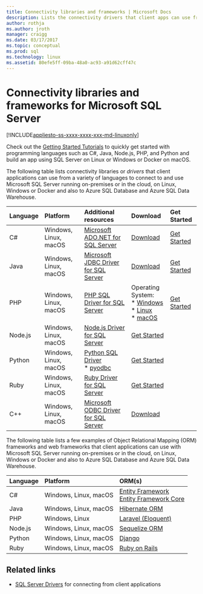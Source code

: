 ```yaml
---
title: Connectivity libraries and frameworks | Microsoft Docs
description: Lists the connectivity drivers that client apps can use from various languages to connect to Microsoft SQL Server running on-premises or in the cloud, on Linux, Windows or Docker and also to Azure SQL Database and Azure SQL Data Warehouse. 
author: rothja 
ms.author: jroth 
manager: craigg
ms.date: 03/17/2017
ms.topic: conceptual
ms.prod: sql
ms.technology: linux
ms.assetid: 80efe5ff-09ba-48a0-ac93-a91d62cff47c
---
```

# Connectivity libraries and frameworks for Microsoft SQL Server

[!INCLUDE[appliesto-ss-xxxx-xxxx-xxx-md-linuxonly](../includes/appliesto-ss-xxxx-xxxx-xxx-md-linuxonly.md)]

Check out the [Getting Started Tutorials](https://aka.ms/sqldev) to quickly get started with programming languages such as C#, Java, Node.js, PHP, and Python and build an app using SQL Server on Linux or Windows or Docker on macOS.

The following table lists connectivity libraries or *drivers* that client applications can use from a variety of languages to connect to and use Microsoft SQL Server running on-premises or in the cloud, on Linux, Windows or Docker and also to Azure SQL Database and Azure SQL Data Warehouse. 

| Language | Platform | Additional resources | Download | Get Started |
| :-- | :-- | :-- | :-- | :-- |
| C# | Windows, Linux, macOS | [Microsoft ADO.NET for SQL Server](https://msdn.microsoft.com/library/mt657768.aspx) | [Download](https://msdn.microsoft.com/vstudio/aa496123.aspx) | [Get Started](https://www.microsoft.com/sql-server/developer-get-started/csharp/ubuntu)
| Java | Windows, Linux, macOS | [Microsoft JDBC Driver for SQL Server](https://msdn.microsoft.com/library/mt484311.aspx) | [Download](https://go.microsoft.com/fwlink/?LinkId=245496) |  [Get Started](https://www.microsoft.com/sql-server/developer-get-started/java/ubuntu)
| PHP | Windows, Linux, macOS| [PHP SQL Driver for SQL Server](../connect/php/microsoft-php-driver-for-sql-server.md) | Operating System: <br/> \* [Windows](https://www.microsoft.com/download/details.aspx?id=20098) <br/> \* [Linux](https://github.com/Microsoft/msphpsql/tree/dev#install-unix) <br/> \* [macOS](https://github.com/Microsoft/msphpsql/tree/dev#install-unix) |  [Get Started](https://www.microsoft.com/sql-server/developer-get-started/php/ubuntu)
| Node.js | Windows, Linux, macOS | [Node.js Driver for SQL Server](../connect/node-js/node-js-driver-for-sql-server.md) |  [Get Started](https://www.microsoft.com/sql-server/developer-get-started/node/ubuntu)
| Python | Windows, Linux, macOS | [Python SQL Driver](../connect/python/python-driver-for-sql-server.md) <br/> \* [pyodbc](https://msdn.microsoft.com/library/mt763257.aspx) |  [Get Started](https://www.microsoft.com/sql-server/developer-get-started/python/ubuntu)
| Ruby | Windows, Linux, macOS | [Ruby Driver for SQL Server](../connect/ruby/ruby-driver-for-sql-server.md) | [Get Started](https://www.microsoft.com/sql-server/developer-get-started/ruby/ubuntu)
| C++ | Windows, Linux, macOS | [Microsoft ODBC Driver for SQL Server](https://msdn.microsoft.com/library/mt654048(v=sql.1).aspx) | [Download](https://msdn.microsoft.com/library/mt654048(v=sql.1).aspx) |  

The following table lists a few examples of Object Relational Mapping (ORM) frameworks and web frameworks that client applications can use with Microsoft SQL Server running on-premises or in the cloud, on Linux, Windows or Docker and also to Azure SQL Database and Azure SQL Data Warehouse. 

| Language | Platform | ORM(s) |
| :-- | :-- | :-- |
| C# | Windows, Linux, macOS | [Entity Framework](https://docs.microsoft.com/ef)<br>[Entity Framework Core](https://docs.microsoft.com/ef/core/index) |
| Java | Windows, Linux, macOS |[Hibernate ORM](https://hibernate.org/orm)|
| PHP | Windows, Linux | [Laravel (Eloquent)](https://laravel.com/docs/5.0/eloquent) |
| Node.js | Windows, Linux, macOS | [Sequelize ORM](https://docs.sequelizejs.com) |
| Python | Windows, Linux, macOS |[Django](https://www.djangoproject.com/) |
| Ruby | Windows, Linux, macOS | [Ruby on Rails](https://rubyonrails.org/) |

## Related links
- [SQL Server Drivers](https://msdn.microsoft.com/library/mt654049.aspx) for connecting from client applications
